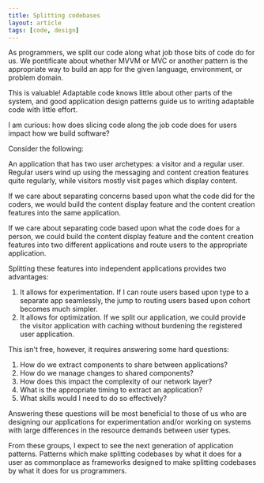 ```yaml
---
title: Splitting codebases
layout: article
tags: [code, design]
---
```


As programmers, we split our code along what job those bits of code do for us.
We pontificate about whether MVVM or MVC or another pattern is the appropriate
way to build an app for the given language, environment, or problem domain.

This is valuable! Adaptable code knows little about other parts of the system,
and good application design patterns guide us to writing adaptable code with
little effort.

I am curious: how does slicing code along the job code does for users impact how
we build software?

Consider the following:

An application that has two user archetypes: a visitor and a regular
user. Regular users wind up using the messaging and content creation features
quite regularly, while visitors mostly visit pages which display content.

If we care about separating concerns based upon what the code did for the
coders, we would build the content display feature and the content creation
features into the same application.

If we care about separating code based upon what the code does for a person, we
could build the content display feature and the content creation features into
two different applications and route users to the appropriate application.

Splitting these features into independent applications provides two advantages:

1. It allows for experimentation. If I can route users based upon type to a separate app
   seamlessly, the jump to routing users based upon cohort becomes much simpler.
2. It allows for optimization. If we split our application, we could provide the
   visitor application with caching without burdening the registered user
   application.

This isn't free, however, it requires answering some hard questions:

1. How do we extract components to share between applications?
3. How do we manage changes to shared components?
2. How does this impact the complexity of our network layer?
4. What is the appropriate timing to extract an application?
5. What skills would I need to do so effectively?


Answering these questions will be most beneficial to those of us who are
designing our applications for experimentation and/or working on systems with
large differences in the resource demands between user types.

From these groups, I expect to see the next generation of application patterns.
Patterns which make splitting codebases by what it does for a user as
commonplace as frameworks designed to make splitting codebases by what it does
for us programmers.
